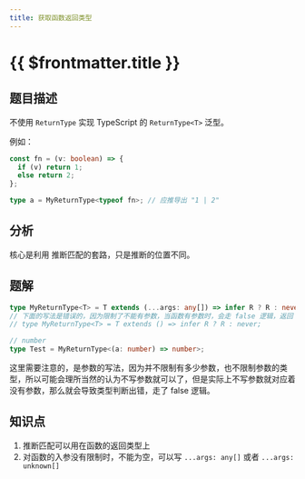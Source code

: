 ```yaml
---
title: 获取函数返回类型
---
```


# {{ $frontmatter.title }}

## 题目描述

不使用 `ReturnType` 实现 TypeScript 的 `ReturnType<T>` 泛型。

例如：

```ts
const fn = (v: boolean) => {
  if (v) return 1;
  else return 2;
};

type a = MyReturnType<typeof fn>; // 应推导出 "1 | 2"
```

## 分析

核心是利用 推断匹配的套路，只是推断的位置不同。

## 题解

```ts
type MyReturnType<T> = T extends (...args: any[]) => infer R ? R : never;
// 下面的写法是错误的，因为限制了不能有参数，当函数有参数时，会走 false 逻辑，返回 never
// type MyReturnType<T> = T extends () => infer R ? R : never;

// number
type Test = MyReturnType<(a: number) => number>;
```

这里需要注意的，是参数的写法，因为并不限制有多少参数，也不限制参数的类型，所以可能会理所当然的认为不写参数就可以了，但是实际上不写参数就对应着没有参数，那么就会导致类型判断出错，走了 false 逻辑。

## 知识点

1. 推断匹配可以用在函数的返回类型上
2. 对函数的入参没有限制时，不能为空，可以写 `...args: any[]` 或者 `...args: unknown[]`
